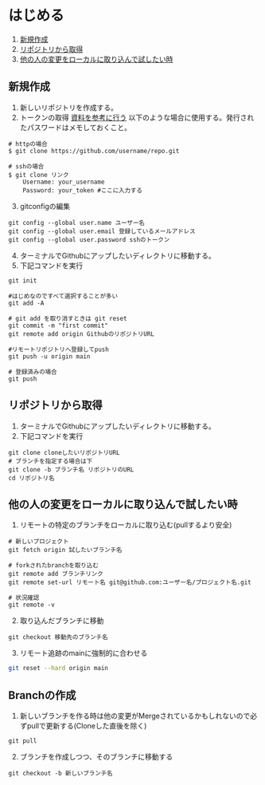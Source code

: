 # はじめる

1. [新規作成](#新規作成)
2. [リポジトリから取得](#リポジトリから取得)
3. [他の人の変更をローカルに取り込んで試したい時](#他の人の変更をローカルに取り込んで試したい時)

## 新規作成

1. 新しいリポジトリを作成する。
2. トークンの取得
[資料を参考に行う](https://docs.github.com/ja/github/authenticating-to-github/keeping-your-account-and-data-secure/creating-a-personal-access-token)
以下のような場合に使用する。発行されたパスワードはメモしておくこと。

  ```bash:terminal
  # httpの場合
  $ git clone https://github.com/username/repo.git

  # sshの場合
  $ git clone リンク
      Username: your_username
      Password: your_token #ここに入力する
  ```
3. gitconfigの編集

  ```bash:terminal
  git config --global user.name ユーザー名
  git config --global user.email 登録しているメールアドレス
  git config --global user.password sshのトークン
  ```
4. ターミナルでGithubにアップしたいディレクトリに移動する。
5. 下記コマンドを実行

  ```bash:terminal
  git init

  #はじめなのですべて選択することが多い
  git add -A

  # git add を取り消すときは git reset
  git commit -m "first commit"
  git remote add origin GithubのリポジトリURL

  #リモートリポジトリへ登録してpush
  git push -u origin main

  # 登録済みの場合
  git push
  ```

## リポジトリから取得

1. ターミナルでGithubにアップしたいディレクトリに移動する。
2. 下記コマンドを実行

```bash:terminal
git clone cloneしたいリポジトリURL
# ブランチを指定する場合は下
git clone -b ブランチ名 リポジトリのURL
cd リポジトリ名
```

## 他の人の変更をローカルに取り込んで試したい時

1. リモートの特定のブランチをローカルに取り込む(pullするより安全)

  ```bash:terminal
  # 新しいプロジェクト
  git fetch origin 試したいブランチ名

  # forkされたbranchを取り込む
  git remote add ブランチリンク
  git remote set-url リモート名 git@github.com:ユーザー名/プロジェクト名.git

  # 状況確認
  git remote -v
  ```
2. 取り込んだブランチに移動

  ```bash:terminal
  git checkout 移動先のブランチ名
  ```
3. リモート追跡のmainに強制的に合わせる

  ```bash
  git reset --hard origin main
  ```

## Branchの作成

1. 新しいブランチを作る時は他の変更がMergeされているかもしれないので必ずpullで更新する(Cloneした直後を除く)

  ```bash:terminal
  git pull
  ```
2. ブランチを作成しつつ、そのブランチに移動する

  ```bash:terminal
  git checkout -b 新しいブランチ名
  ```

